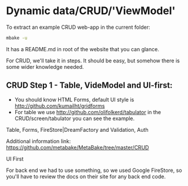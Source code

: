 # Dynamic data/CRUD/'ViewModel'


To extract an example CRUD web-app in the current folder:
```sh
mbake -u
```
It has a README.md in root of the website that you can glance.

For CRUD, we'll take it in steps. It should be easy, but somehow there is some wider knowledge needed.


## CRUD Step 1 - Table, VideModel and UI-first:

- You should know HTML Forms, default UI style is http://github.com/kumailht/gridforms
- For table we use http://github.com/olifolkerd/tabulator
in the CRUD/screen/tabulator you can see the example.








Table, Forms, FireStore|DreamFactory and Validation, Auth




Additional information link: https://github.com/metabake/MetaBake/tree/master/CRUD

UI First

For back end we had to use something, so we used Google FireStore, so you'll have to review the docs on their site for any back end code.
